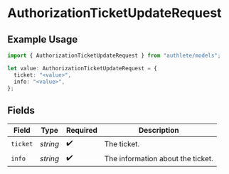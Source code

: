 # AuthorizationTicketUpdateRequest

## Example Usage

```typescript
import { AuthorizationTicketUpdateRequest } from "authlete/models";

let value: AuthorizationTicketUpdateRequest = {
  ticket: "<value>",
  info: "<value>",
};
```

## Fields

| Field                             | Type                              | Required                          | Description                       |
| --------------------------------- | --------------------------------- | --------------------------------- | --------------------------------- |
| `ticket`                          | *string*                          | :heavy_check_mark:                | The ticket.                       |
| `info`                            | *string*                          | :heavy_check_mark:                | The information about the ticket. |